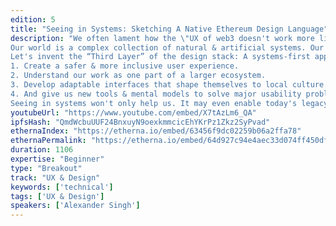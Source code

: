 ```yaml
---
edition: 5
title: "Seeing in Systems: Sketching A Native Ethereum Design Language"
description: "We often lament how the \"UX of web3 doesn't work more like web2\". Those are easy fixes. What we really need is a native web3 design language. One that guides us to design with Ethereum, not against it. To achieve that, we must learn to see in systems.
Our world is a complex collection of natural & artificial systems. Our software are systems, too: networks of dependencies, features, users, incentives & interactions. Yet none of our design tooling or \"best practices\" is designed to help us work in this mindset. 
Let's invent the “Third Layer” of the design stack: A systems-first approach that goes deeper than \"UI\" or \"UX\", in order to:
1. Create a safer & more inclusive user experience. 
2. Understand our work as one part of a larger ecosystem.
3. Develop adaptable interfaces that shape themselves to local culture.
4. And give us new tools & mental models to solve major usability problems. 
Seeing in systems won't only help us. It may even enable today's legacy online platforms to solve their major challenges: against attention hijacking, mass data collection, state propaganda, racial violence, radicalization, harassment & exploitation."
youtubeUrl: "https://www.youtube.com/embed/X7tAzLm6_QA"
ipfsHash: "QmdWcbuUUF24BnxuyN9oexkmmcicEhYKrPz1Zkz2SyPvad"
ethernaIndex: "https://etherna.io/embed/63456f9dc02259b06a2ffa78"
ethernaPermalink: "https://etherna.io/embed/64d927c94e4aec33d074ff450df6dcc2861c20c7f667264575bdb71733ffa851"
duration: 1106
expertise: "Beginner"
type: "Breakout"
track: "UX & Design"
keywords: ['technical']
tags: ['UX & Design']
speakers: ['Alexander Singh']
---
```

